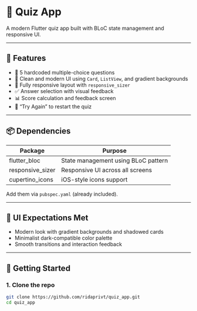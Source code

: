 # 🎯 Quiz App

A modern Flutter quiz app built with BLoC state management and responsive UI.

---

## 📱 Features

- 🧠 5 hardcoded multiple-choice questions
- 🎨 Clean and modern UI using `Card`, `ListView`, and gradient backgrounds
- 📱 Fully responsive layout with `responsive_sizer`
- ✅ Answer selection with visual feedback
- 📊 Score calculation and feedback screen
- 🔄 “Try Again” to restart the quiz

---

## 📦 Dependencies

| Package          | Purpose                            |
|------------------|------------------------------------|
| flutter_bloc     | State management using BLoC pattern |
| responsive_sizer | Responsive UI across all screens    |
| cupertino_icons  | iOS-style icons support             |

Add them via `pubspec.yaml` (already included).

---

## 🎨 UI Expectations Met

- Modern look with gradient backgrounds and shadowed cards  
- Minimalist dark-compatible color palette  
- Smooth transitions and interaction feedback

---

## 🚀 Getting Started

### 1. Clone the repo
```bash
git clone https://github.com/ridaprivt/quiz_app.git
cd quiz_app
